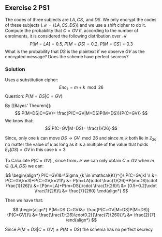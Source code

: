 ```toc
```
## Exercise 2 PS1

The codes of three subjects are $LA,CS,\text{ and }DS$. We only encrypt the codes of these subjects ($\mathcal{M}=\{LA,CS,DS\}$) and we use a shift cipher to do it. Compute the probability that $C=GV$ if, according to the number of enrolments, it is considered the following distribution over $\mathcal{M}$
$$
P[M=LA]=0.5,\ P[M=DS]=0.2,\ P[M=CS]=0.3
$$
What is the probability that $DS$ is the plaintext if we observe $GV$ as the encrypted message? Does the scheme have perfect secrecy?

### Solution

Uses a substitution cipher:
$$
Enc_{k}=m+k\mod 26
$$
Question: $P(M=DS|C=GV)$

By [[Bayes' Theorem]]:
$$
P(M=DS|C=GV)=
\frac{P(C=GV|M=DS)P(M=DS)}{P(C=GV)}
$$
We know that:
$$
P(C=GV|M=DS)=
\frac{1}{26}
$$

Since, only one $k$ can move $DS\to GV\mod 26$ and since $m,k$ both lie in $\mathbb{Z}_{26}$ no matter the value of $k$ as long as it is a multiple of the value that holds $E_{k}(DS)=GV$ in this case $k=3$

To Calculate $P(C=GV)$ , since from $\mathcal{M}$ we can only obtain $C=GV$ when $m \in\{LA,DS\}$  we can:

$$
\begin{align*}
P(C=GV)&=\Sigma_{k \in \mathcal{K}}^{}\ P(C=GV,k) \\
&= P(C=GV,k=3)+P(C=GV,k=21)\\
&= P(m=LA)\cdot \frac{1}{26}+P(m=DS)\cdot \frac{1}{26}\\
&= [P(m=LA)+P(m=DS)]\cdot \frac{1}{26}\\
&= [0.5+0.2]\cdot \frac{1}{26}\\
&= \frac{7}{260}
\end{align*}
$$

Then we have that:

$$
\begin{align*}
P(M=DS|C=GV)&= \frac{P(C=GV|M=DS)P(M=DS)}{P(C=GV)}\\
&= \frac{\frac{1}{26}\cdot0.2}{\frac{7}{260}}\\
&= \frac{2}{7}
\end{align*}
$$

Since $P(M=DS|C=GV)\not=P(M=DS)$ the schema has no perfect secrecy

## 
